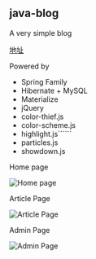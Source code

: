 ## java-blog

A very simple blog 

[地址](http://cizezsy.me/)

Powered by 
- Spring Family
- Hibernate + MySQL
- Materialize
- jQuery
- color-thief.js
- color-scheme.js
- highlight.js``````
- particles.js
- showdown.js

Home page

![Home page]()

Article Page

![Article Page]()

Admin Page

![Admin Page]()